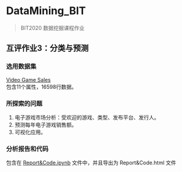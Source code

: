 # DataMining_BIT
> BIT2020 数据挖掘课程作业

## 互评作业3：分类与预测
### 选用数据集
[Video Game Sales](https://www.kaggle.com/gregorut/videogamesales)  
包含11个属性，16598行数据。

### 所探索的问题
 1. 电子游戏市场分析：受欢迎的游戏、类型、发布平台、发行人。
 2. 预测每年电子游戏销售额。
 3. 可视化应用。

### 分析报告和代码
包含在 [Report&Code.ipynb](./Report&Code.ipynb) 文件中，并且导出为 Report&Code.html 文件
